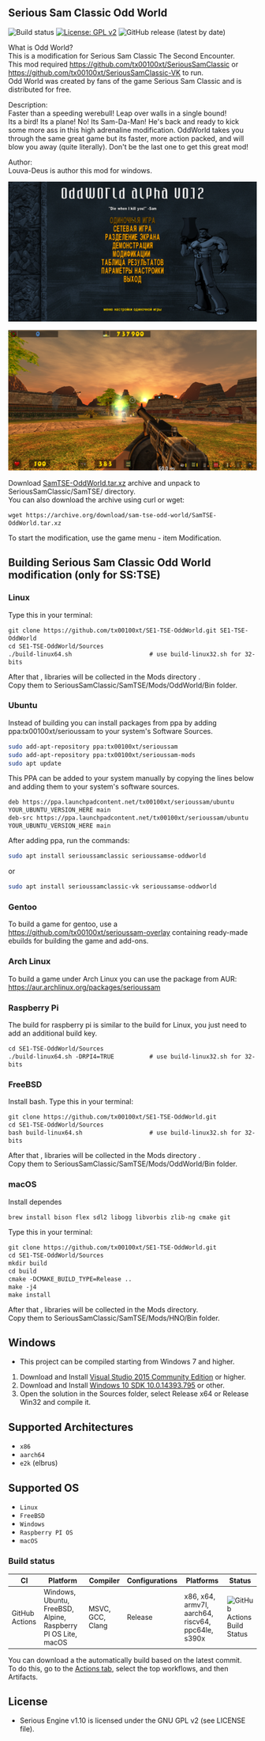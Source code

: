 ## Serious Sam Classic Odd World  
![Build status](https://github.com/tx00100xt/SE1-TSE-OddWorld/actions/workflows/cibuild.yml/badge.svg)
[![License: GPL v2](https://img.shields.io/badge/License-GPL_v2-blue.svg)](https://www.gnu.org/licenses/old-licenses/gpl-2.0.en.html)
![GitHub release (latest by date)](https://img.shields.io/github/v/release/tx00100xt/SE1-TSE-OddWorld)

What is Odd World?  
This is a modification for Serious Sam Classic The Second Encounter.  
This mod required https://github.com/tx00100xt/SeriousSamClassic or https://github.com/tx00100xt/SeriousSamClassic-VK to run.  
Odd World was created by fans of the game Serious Sam Classic and is distributed for free.    

Description:  
Faster than a speeding werebull!
Leap over walls in a single bound!  
Its a bird! Its a plane! No! Its Sam-Da-Man! He's back and ready to kick some more ass in this high adrenaline modification.
OddWorld takes you through the same great game but its faster, more action packed, and will blow you away (quite literally).
Don't be the last one to get this great mod!    

Author:  
Louva-Deus is author this mod for windows.  

![OW1](https://raw.githubusercontent.com/tx00100xt/SE1-TSE-OddWorld/main/Images/oddworld-1.png)

![OW2](https://raw.githubusercontent.com/tx00100xt/SE1-TSE-OddWorld/main/Images/oddworld-2.png)


Download [SamTSE-OddWorld.tar.xz] archive and unpack to  SeriousSamClassic/SamTSE/ directory.  
You can also download the archive using curl or wget:
```
wget https://archive.org/download/sam-tse-odd-world/SamTSE-OddWorld.tar.xz
```
To start the modification, use the game menu - item Modification.

Building Serious Sam Classic Odd World modification (only for SS:TSE)
---------------------------------------------------------------------

### Linux

Type this in your terminal:

```
git clone https://github.com/tx00100xt/SE1-TSE-OddWorld.git SE1-TSE-OddWorld
cd SE1-TSE-OddWorld/Sources
./build-linux64.sh                  	# use build-linux32.sh for 32-bits
```
After that , libraries will be collected in the Mods directory .   
Copy them to SeriousSamClassic/SamTSE/Mods/OddWorld/Bin folder.

### Ubuntu

Instead of building you can install packages from ppa by adding ppa:tx00100xt/serioussam to your system's Software Sources.
```bash
sudo add-apt-repository ppa:tx00100xt/serioussam
sudo add-apt-repository ppa:tx00100xt/serioussam-mods
sudo apt update
```
This PPA can be added to your system manually by copying the lines below and adding them to your system's software sources.
```
deb https://ppa.launchpadcontent.net/tx00100xt/serioussam/ubuntu YOUR_UBUNTU_VERSION_HERE main 
deb-src https://ppa.launchpadcontent.net/tx00100xt/serioussam/ubuntu YOUR_UBUNTU_VERSION_HERE main 
```
After adding ppa, run the commands:
```bash
sudo apt install serioussamclassic serioussamse-oddworld
```
or
```bash
sudo apt install serioussamclassic-vk serioussamse-oddworld
```

### Gentoo

To build a game for gentoo, use a https://github.com/tx00100xt/serioussam-overlay containing ready-made ebuilds for building the game and add-ons.

### Arch Linux

To build a game under Arch Linux you can use the package from AUR: https://aur.archlinux.org/packages/serioussam

### Raspberry Pi

The build for raspberry pi is similar to the build for Linux, you just need to add an additional build key.

```
cd SE1-TSE-OddWorld/Sources
./build-linux64.sh -DRPI4=TRUE	        # use build-linux32.sh for 32-bits
```
### FreeBSD

Install bash. 
Type this in your terminal:

```
git clone https://github.com/tx00100xt/SE1-TSE-OddWorld.git
cd SE1-TSE-OddWorld/Sources
bash build-linux64.sh                	# use build-linux32.sh for 32-bits
```
After that , libraries will be collected in the Mods directory .   
Copy them to SeriousSamClassic/SamTSE/Mods/OddWorld/Bin folder.

### macOS

Install dependes
```
brew install bison flex sdl2 libogg libvorbis zlib-ng cmake git
```
Type this in your terminal:
```
git clone https://github.com/tx00100xt/SE1-TSE-OddWorld.git
cd SE1-TSE-OddWorld/Sources
mkdir build
cd build
cmake -DCMAKE_BUILD_TYPE=Release ..
make -j4
make install
```
After that , libraries will be collected in the Mods directory.   
Copy them to SeriousSamClassic/SamTSE/Mods/HNO/Bin folder.

Windows
-------
* This project can be compiled starting from Windows 7 and higher.

1. Download and Install [Visual Studio 2015 Community Edition] or higher.
2. Download and Install [Windows 10 SDK 10.0.14393.795] or other.
3. Open the solution in the Sources folder, select Release x64 or Release Win32 and compile it.

Supported Architectures
----------------------
* `x86`
* `aarch64`
* `e2k` (elbrus)

Supported OS
-----------
* `Linux`
* `FreeBSD`
* `Windows`
* `Raspberry PI OS`
* `macOS`

### Build status
|CI|Platform|Compiler|Configurations|Platforms|Status|
|---|---|---|---|---|---|
|GitHub Actions|Windows, Ubuntu, FreeBSD, Alpine, Raspberry PI OS Lite, macOS|MSVC, GCC, Clang|Release|x86, x64, armv7l, aarch64, riscv64, ppc64le, s390x|![GitHub Actions Build Status](https://github.com/tx00100xt/SE1-TSE-OddWorld/actions/workflows/cibuild.yml/badge.svg)

You can download a the automatically build based on the latest commit.  
To do this, go to the [Actions tab], select the top workflows, and then Artifacts.

License
-------

* Serious Engine v1.10 is licensed under the GNU GPL v2 (see LICENSE file).


[SamTSE-OddWorld.tar.xz]: https://drive.google.com/file/d/1nCMYxfjNeJQdaLEDDNR2DKC4sEbcoVYX/view?usp=sharing "Serious Sam Classic OddWorld Mod"
[Visual Studio 2015 Community Edition]: https://go.microsoft.com/fwlink/?LinkId=615448&clcid=0x409 "Visual Studio 2015 Community Edition"
[Windows 10 SDK 10.0.14393.795]: https://go.microsoft.com/fwlink/p/?LinkId=838916 "Windows 10 SDK 10.0.14393.795"
[Actions tab]: https://github.com/tx00100xt/SE1-TSE-OddWorld/actions "Download Artifacts"
